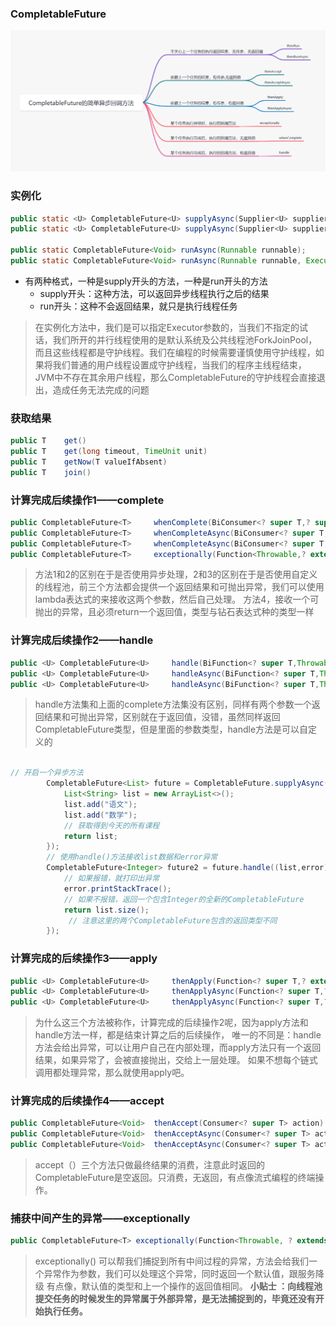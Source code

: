 ### CompletableFuture
![](../images/CompletableFuture.jpeg)


### 实例化
```java
public static <U> CompletableFuture<U> supplyAsync(Supplier<U> supplier);
public static <U> CompletableFuture<U> supplyAsync(Supplier<U> supplier, Executor executor);

public static CompletableFuture<Void> runAsync(Runnable runnable);
public static CompletableFuture<Void> runAsync(Runnable runnable, Executor executor);
```
- 有两种格式，一种是supply开头的方法，一种是run开头的方法
  - supply开头：这种方法，可以返回异步线程执行之后的结果
  - run开头：这种不会返回结果，就只是执行线程任务

> 在实例化方法中，我们是可以指定Executor参数的，当我们不指定的试话，我们所开的并行线程使用的是默认系统及公共线程池ForkJoinPool，而且这些线程都是守护线程。我们在编程的时候需要谨慎使用守护线程，如果将我们普通的用户线程设置成守护线程，当我们的程序主线程结束，JVM中不存在其余用户线程，那么CompletableFuture的守护线程会直接退出，造成任务无法完成的问题

### 获取结果
```java
public T    get()
public T    get(long timeout, TimeUnit unit)
public T    getNow(T valueIfAbsent)
public T    join()
```

### 计算完成后续操作1——complete
```java
public CompletableFuture<T>     whenComplete(BiConsumer<? super T,? super Throwable> action)
public CompletableFuture<T>     whenCompleteAsync(BiConsumer<? super T,? super Throwable> action)
public CompletableFuture<T>     whenCompleteAsync(BiConsumer<? super T,? super Throwable> action, Executor executor)
public CompletableFuture<T>     exceptionally(Function<Throwable,? extends T> fn)
```
>方法1和2的区别在于是否使用异步处理，2和3的区别在于是否使用自定义的线程池，前三个方法都会提供一个返回结果和可抛出异常，我们可以使用lambda表达式的来接收这两个参数，然后自己处理。 方法4，接收一个可抛出的异常，且必须return一个返回值，类型与钻石表达式种的类型一样

### 计算完成后续操作2——handle
```java
public <U> CompletableFuture<U>     handle(BiFunction<? super T,Throwable,? extends U> fn)
public <U> CompletableFuture<U>     handleAsync(BiFunction<? super T,Throwable,? extends U> fn)
public <U> CompletableFuture<U>     handleAsync(BiFunction<? super T,Throwable,? extends U> fn, Executor executor)
```

>handle方法集和上面的complete方法集没有区别，同样有两个参数一个返回结果和可抛出异常，区别就在于返回值，没错，虽然同样返回CompletableFuture类型，但是里面的参数类型，handle方法是可以自定义的

```java

// 开启一个异步方法
        CompletableFuture<List> future = CompletableFuture.supplyAsync(() -> {
            List<String> list = new ArrayList<>();
            list.add("语文");
            list.add("数学");
            // 获取得到今天的所有课程
            return list;
        });
        // 使用handle()方法接收list数据和error异常
        CompletableFuture<Integer> future2 = future.handle((list,error)-> {
            // 如果报错，就打印出异常
            error.printStackTrace();
            // 如果不报错，返回一个包含Integer的全新的CompletableFuture
            return list.size();
             // 注意这里的两个CompletableFuture包含的返回类型不同
        });
```
### 计算完成的后续操作3——apply
```java
public <U> CompletableFuture<U>     thenApply(Function<? super T,? extends U> fn)
public <U> CompletableFuture<U>     thenApplyAsync(Function<? super T,? extends U> fn)
public <U> CompletableFuture<U>     thenApplyAsync(Function<? super T,? extends U> fn, Executor executor)
```
> 为什么这三个方法被称作，计算完成的后续操作2呢，因为apply方法和handle方法一样，都是结束计算之后的后续操作，
  > 唯一的不同是：handle方法会给出异常，可以让用户自己在内部处理，而apply方法只有一个返回结果，如果异常了，会被直接抛出，交给上一层处理。 如果不想每个链式调用都处理异常，那么就使用apply吧。

### 计算完成的后续操作4——accept
```java
public CompletableFuture<Void>  thenAccept(Consumer<? super T> action)
public CompletableFuture<Void>  thenAcceptAsync(Consumer<? super T> action)
public CompletableFuture<Void>  thenAcceptAsync(Consumer<? super T> action, Executor executor)
```
> accept（）三个方法只做最终结果的消费，注意此时返回的CompletableFuture是空返回。只消费，无返回，有点像流式编程的终端操作。

### 捕获中间产生的异常——exceptionally
```java
public CompletableFuture<T> exceptionally(Function<Throwable, ? extends T> fn)

```
> exceptionally() 可以帮我们捕捉到所有中间过程的异常，方法会给我们一个异常作为参数，我们可以处理这个异常，同时返回一个默认值，跟服务降级 有点像，默认值的类型和上一个操作的返回值相同。 
> **小贴士 ：向线程池提交任务的时候发生的异常属于外部异常，是无法捕捉到的，毕竟还没有开始执行任务。**